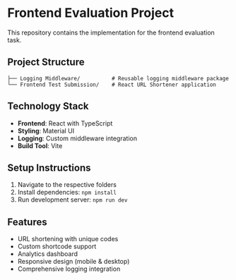 # Frontend Evaluation Project

This repository contains the implementation for the frontend evaluation task.

## Project Structure

```
├── Logging Middleware/          # Reusable logging middleware package
└── Frontend Test Submission/    # React URL Shortener application
```

## Technology Stack

- **Frontend**: React with TypeScript
- **Styling**: Material UI
- **Logging**: Custom middleware integration
- **Build Tool**: Vite

## Setup Instructions

1. Navigate to the respective folders
2. Install dependencies: `npm install`
3. Run development server: `npm run dev`

## Features

- URL shortening with unique codes
- Custom shortcode support
- Analytics dashboard
- Responsive design (mobile & desktop)
- Comprehensive logging integration
